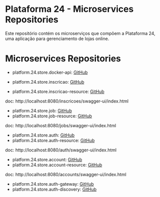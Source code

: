 # Plataforma 24 - Microservices Repositories

Este repositório contém os microserviços que compõem a Plataforma 24, uma aplicação para gerenciamento de lojas online.



# Microservices Repositories

- platform.24.store.docker-api: [GitHub](https://github.com/alessitomas/platform.24.store.docker-api)

- platform.24.store.inscricao: [GitHub](https://github.com/alessitomas/platform.24.store.inscricao)
- platform.24.store.inscricao-resource: [GitHub](https://github.com/alessitomas/platform.24.store.inscricao-resource)

doc: http://localhost:8080/inscricoes/swagger-ui/index.html

- platform.24.store.job: [GitHub](https://github.com/alessitomas/platform.24.store.job)
- platform.24.store.job-resource: [GitHub](https://github.com/alessitomas/platform.24.store.job-resource)

doc: http://localhost:8080/jobs/swagger-ui/index.html

- platform.24.store.auth: [GitHub](https://github.com/alessitomas/platform.24.store.auth)
- platform.24.store.auth-resource: [GitHub](https://github.com/alessitomas/platform.24.store.auth-resource)

doc: http://localhost:8080/auth/swagger-ui/index.html

- platform.24.store.account: [GitHub](https://github.com/alessitomas/platform.24.store.account)
- platform.24.store.account-resource: [GitHub](https://github.com/alessitomas/platform.24.store.account-resource)

doc: http://localhost:8080/accounts/swagger-ui/index.html

- platform.24.store.auth-gateway: [GitHub](https://github.com/alessitomas/platform.24.store.auth-gateway)
- platform.24.store.auth-discovery: [GitHub](https://github.com/alessitomas/platform.24.store.auth-discovery)


